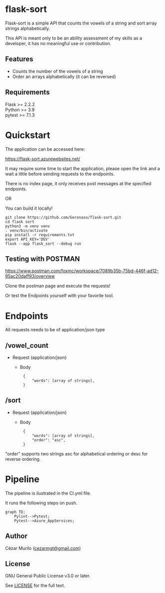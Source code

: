 # flask-sort
Flask-sort is a simple API that counts the vowels of a string and sort array strings alphabetically.

This API is meant only to be an ability assessment of my skills as a developer, it has no meaningful use or contribution.

## Features
* Counts the number of the vowels of a string
* Order an arrays alphabetically (it can be reversed)

## Requirements
Flask >= 2.2.2<br/>
Python >= 3.9<br/>
pytest >= 7.1.3

# Quickstart

The application can be accessed here: <br/>

https://flask-sort.azurewebsites.net/

It may require some time to start the application, please open the link and a wait a little before sending requests to the endpoints.

There is no index page, it only receives post messages at the specified endpoints.

OR

You can build it locally!

```
git clone https://github.com/Geronaso/flask-sort.git
cd flask sort
python3 -m venv venv
. venv/bin/activate
pip install -r requirements.txt
export API_KEY='DEV'
flask --app flask_sort --debug run
```

## Testing with POSTMAN

https://www.postman.com/foxmc/workspace/7089b35b-75bd-446f-ad12-95ac20daff93/overview

Clone the postman page and execute the requests!

Or test the Endpoints yourself with your favorite tool.

# Endpoints

All requests needs to be of application/json type

## /vowel_count

+ Request (application/json)

    + Body
```    
        {
            "words": [array of strings],
        }
```        

## /sort

+ Request (application/json)

    + Body
```    
        {
            "words": [array of strings],
            "order": "asc",
        }
```        
"order" supports two strings asc for alphabetical ordering or desc for reverse ordering.

# Pipeline
The pipeline is ilustrated in the CI.yml file.

It runs the following steps on push.

```mermaid
graph TD;
    Pylint-->Pytest;
    Pytest-->Azure_AppServices;
```


## Author
Cézar Murilo (cezarmgt@gmail.com)

## License

GNU General Public License v3.0 or later.

See [LICENSE](LICENSE) for the full text.
